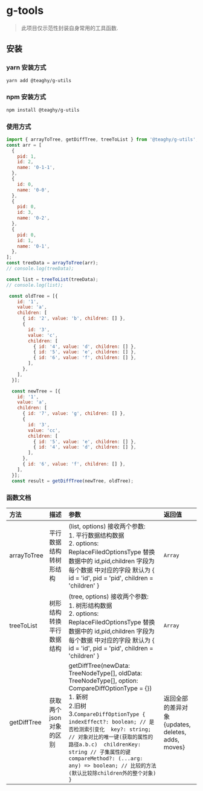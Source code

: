 # g-tools

> 此项目仅示范性封装自身常用的工具函数.

## 安装

### yarn 安装方式

```bash
yarn add @teaghy/g-utils
```

### npm 安装方式

```bash
npm install @teaghy/g-utils
```

### 使用方式

```javascript
import { arrayToTree, getDiffTree, treeToList } from '@teaghy/g-utils';
const arr = [
  {
    pid: 1,
    id: 2,
    name: '0-1-1',
  },
  {
    id: 0,
    name: '0-0',
  },
  {
    pid: 0,
    id: 3,
    name: '0-2',
  },
  {
    pid: 0,
    id: 1,
    name: '0-1',
  },
];
const treeData = arrayToTree(arr);
// console.log(treeData);

const list = treeToList(treeData);
// console.log(list);

 const oldTree = [{
    id: '1',
    value: 'a',
    children: [
      { id: '2', value: 'b', children: [] },
      {
        id: '3',
        value: 'c',
        children: [
          { id: '4', value: 'd', children: [] },
          { id: '5', value: 'e', children: [] },
          { id: '6', value: 'f', children: [] },
        ],
      },
    ],
  }];

  const newTree = [{
    id: '1',
    value: 'a',
    children: [
      { id: '7', value: 'g', children: [] },
      {
        id: '3',
        value: 'cc',
        children: [
          { id: '5', value: 'e', children: [] },
          { id: '4', value: 'd', children: [] },
        ],
      },
      { id: '6', value: 'f', children: [] },
    ],
  }];
  const result = getDiffTree(newTree, oldTree);
```

### 函数文档

| 方法          | 描述            | 参数                                                                                                                                                                                                                                                                                                                                          | 返回值                                      |
|:----------- |:------------- |:------------------------------------------------------------------------------------------------------------------------------------------------------------------------------------------------------------------------------------------------------------------------------------------------------------------------------------------- |:---------------------------------------- |
| arrayToTree | 平行数据结构转树形结构   | (list, options) 接收两个参数: <br/>1. 平行数据结构数据 <br/>2. options: ReplaceFiledOptionsType 替换数据中的 id,pid,children 字段为 每个数据 中对应的字段 默认为 { id = 'id', pid = 'pid', children = 'children' }                                                                                                                                                              | `Array`                                  |
| treeToList  | 树形结构转换平行数据结构  | (tree, options) 接收两个参数: <br/>1. 树形结构数据 <br/>2. options: ReplaceFiledOptionsType 替换数据中的 id,pid,children 字段为 每个数据 中对应的字段 默认为 { id = 'id', pid = 'pid', children = 'children' }                                                                                                                                                                | `Array`                                  |
| getDiffTree | 获取两个json对象的区别 | getDiffTree(newData: TreeNodeType[], oldData: TreeNodeType[], option: CompareDiffOptionType = {})<br/>1. 新树<br/>2.旧树<br/>3.`CompareDiffOptionType {   indexEffect?: boolean; // 是否检测索引变化  key?: string; // 对象对比的唯一键(获取的属性的路径a.b.c)  childrenKey: string // 子集属性的键compareMethod?: (...arg: any) => boolean; // 比较的方法(默认比较除children外的整个对象) }` | 返回全部的差异对象{updates, deletes, adds, moves} |
